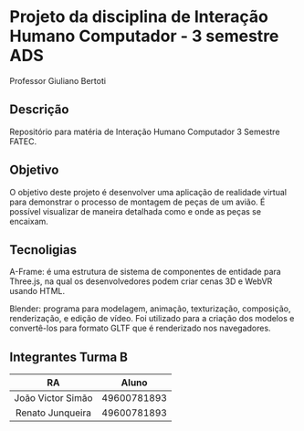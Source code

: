 # Projeto da disciplina de Interação Humano Computador - 3 semestre ADS
Professor Giuliano Bertoti

## Descrição
Repositório para matéria de Interação Humano Computador 3 Semestre FATEC.

## Objetivo
O objetivo deste projeto é desenvolver uma aplicação de realidade virtual para demonstrar o processo de montagem de peças de um avião. É possível visualizar de maneira detalhada como e onde as peças se encaixam.

## Tecnoligias
A-Frame: é uma estrutura de sistema de componentes de entidade para Three.js, na qual os desenvolvedores podem criar cenas 3D e WebVR usando HTML.

Blender: programa para modelagem, animação, texturização, composição, renderização, e edição de vídeo. Foi utilizado para a criação dos modelos e convertê-los para formato GLTF que é renderizado nos navegadores.


## Integrantes Turma B
|RA|Aluno|
|:-----------:|:-----------------:|
|João Victor Simão|49600781893| 
|Renato Junqueira|49600781893|
